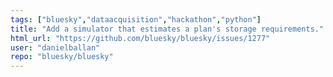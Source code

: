 ```yaml
---
tags: ["bluesky","dataacquisition","hackathon","python"]
title: "Add a simulator that estimates a plan's storage requirements."
html_url: "https://github.com/bluesky/bluesky/issues/1277"
user: "danielballan"
repo: "bluesky/bluesky"
---
```


